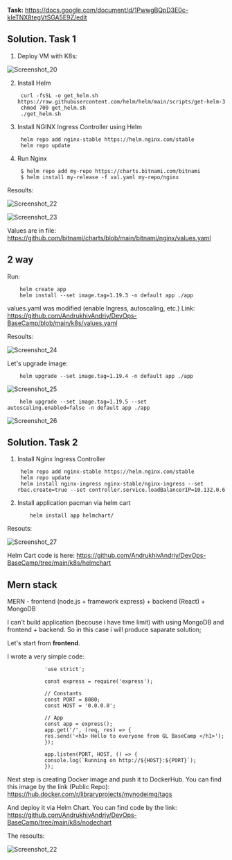 **Task:** https://docs.google.com/document/d/1PwwgBQpD3E0c-kIeTNX8tegVtSGA5E9Z/edit

## Solution. Task 1

1. Deploy VM with K8s:

![Screenshot_20](https://user-images.githubusercontent.com/79985930/217516813-c7f40354-39a4-49a5-a582-39457f043454.png)

2. Install Helm

        curl -fsSL -o get_helm.sh https://raw.githubusercontent.com/helm/helm/main/scripts/get-helm-3
        chmod 700 get_helm.sh
        ./get_helm.sh
    
3. Install NGINX Ingress Controller using Helm

        helm repo add nginx-stable https://helm.nginx.com/stable
        helm repo update
    
4. Run Nginx

        $ helm repo add my-repo https://charts.bitnami.com/bitnami
        $ helm install my-release -f val.yaml my-repo/nginx

Resoults:

![Screenshot_22](https://user-images.githubusercontent.com/79985930/217541691-99980f2d-fda2-4559-9710-7c4913c5b59b.png)

![Screenshot_23](https://user-images.githubusercontent.com/79985930/217541860-cdcb05fe-73e1-489d-a3b3-579308c56106.png)

Values are in file: https://github.com/bitnami/charts/blob/main/bitnami/nginx/values.yaml

## 2 way

Run:

        helm create app
        helm install --set image.tag=1.19.3 -n default app ./app

values.yaml was modified (enable Ingress, autoscaling, etc.) Link: https://github.com/AndrukhivAndriy/DevOps-BaseCamp/blob/main/k8s/values.yaml

Resoults:

![Screenshot_24](https://user-images.githubusercontent.com/79985930/217559338-4c77888d-e7be-495c-83ac-1bdee3b17dd1.png)

Let's upgrade image:

        helm upgrade --set image.tag=1.19.4 -n default app ./app
        
![Screenshot_25](https://user-images.githubusercontent.com/79985930/217562505-a0dd3d4b-bf30-40af-8777-dfe96aa91dc7.png)

        helm upgrade --set image.tag=1.19.5 --set autoscaling.enabled=false -n default app ./app

![Screenshot_26](https://user-images.githubusercontent.com/79985930/217564486-e534a799-91be-4695-bcb6-1666ef917e05.png)


## Solution. Task 2

1. Install Nginx Ingress Controller

        helm repo add nginx-stable https://helm.nginx.com/stable
        helm repo update
        helm install nginx-ingress nginx-stable/nginx-ingress --set rbac.create=true --set controller.service.loadBalancerIP=10.132.0.6
        
2. Install application pacman via helm cart

           helm install app helmchart/    
           
Resouts:

![Screenshot_27](https://user-images.githubusercontent.com/79985930/217758782-ff2c0d86-9333-4899-b290-1222891acc0b.png)

Helm Cart code is here: https://github.com/AndrukhivAndriy/DevOps-BaseCamp/tree/main/k8s/helmchart

## Mern stack

MERN - frontend (node.js + framework express) + backend (React) + MongoDB

I can't build application (becouse i have time limit) with using MongoDB and frontend + backend. So in this case i will produce saparate solution;

Let's start from **frontend**.

I wrote a very simple code:

                'use strict';

                const express = require('express');

                // Constants
                const PORT = 8080;
                const HOST = '0.0.0.0';

                // App
                const app = express();
                app.get('/', (req, res) => {
                res.send('<h1> Hello to everyone from GL BaseCamp </h1>');
                });

                app.listen(PORT, HOST, () => {
                console.log(`Running on http://${HOST}:${PORT}`);
                });

Next step is creating Docker image and push it to DockerHub. You can find this image by the link (Public Repo): https://hub.docker.com/r/libraryprojects/mynodeimg/tags

And deploy it via Helm Chart. You can find code by the link: https://github.com/AndrukhivAndriy/DevOps-BaseCamp/tree/main/k8s/nodechart

The resoults:

![Screenshot_22](https://user-images.githubusercontent.com/79985930/218277262-6e4057bc-c581-4c1d-a7e7-ed8aa5d1f4bb.png)
